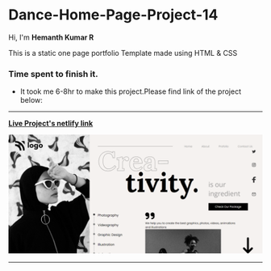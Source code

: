 # **Dance-Home-Page-Project-14**

Hi, I'm **Hemanth Kumar R**

This is a static one page portfolio Template made using HTML & CSS

### **Time spent to finish it.**

- It took me 6-8hr to make this project.Please find link of the project below:

---

**[Live Project's netlify link](https://chic-arithmetic-8c87b5.netlify.app/ "Project link")**

[![Project ScreenShot](./images/Screenshot.png)](https://chic-arithmetic-8c87b5.netlify.app/ "Project link")

---
